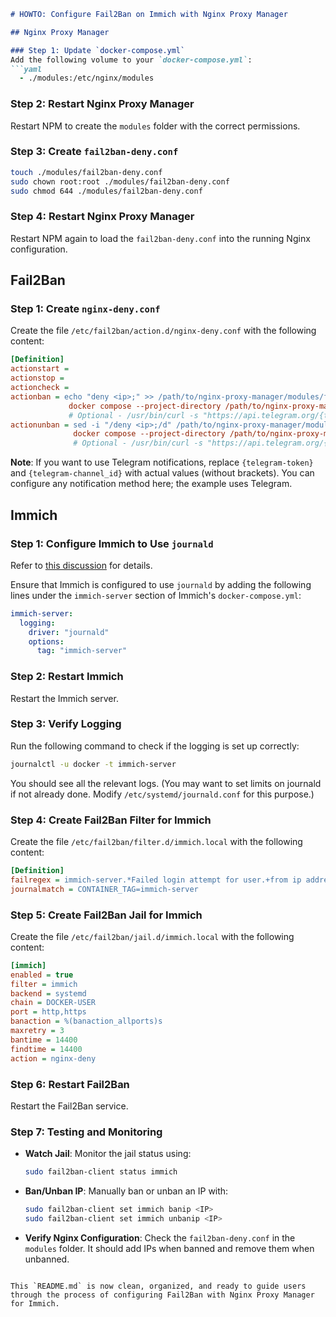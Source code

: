 ```markdown
# HOWTO: Configure Fail2Ban on Immich with Nginx Proxy Manager

## Nginx Proxy Manager

### Step 1: Update `docker-compose.yml`
Add the following volume to your `docker-compose.yml`:
```yaml
  - ./modules:/etc/nginx/modules
```

### Step 2: Restart Nginx Proxy Manager
Restart NPM to create the `modules` folder with the correct permissions.

### Step 3: Create `fail2ban-deny.conf`
```bash
touch ./modules/fail2ban-deny.conf
sudo chown root:root ./modules/fail2ban-deny.conf
sudo chmod 644 ./modules/fail2ban-deny.conf
```

### Step 4: Restart Nginx Proxy Manager
Restart NPM again to load the `fail2ban-deny.conf` into the running Nginx configuration.

## Fail2Ban

### Step 1: Create `nginx-deny.conf`
Create the file `/etc/fail2ban/action.d/nginx-deny.conf` with the following content:
```ini
[Definition]
actionstart =
actionstop =
actioncheck =
actionban = echo "deny <ip>;" >> /path/to/nginx-proxy-manager/modules/fail2ban-deny.conf
             docker compose --project-directory /path/to/nginx-proxy-manager/ restart
             # Optional - /usr/bin/curl -s "https://api.telegram.org/{telegram-token}/sendMessage?chat_id={telegram-channel_id}&text=<name>: Banned <ip>"
actionunban = sed -i "/deny <ip>;/d" /path/to/nginx-proxy-manager/modules/fail2ban-deny.conf
              docker compose --project-directory /path/to/nginx-proxy-manager/ restart
              # Optional - /usr/bin/curl -s "https://api.telegram.org/{telegram-token}/sendMessage?chat_id={telegram-channel_id}&text=<name>: Unbanned <ip>"
```

**Note**: If you want to use Telegram notifications, replace `{telegram-token}` and `{telegram-channel_id}` with actual values (without brackets). You can configure any notification method here; the example uses Telegram.

## Immich

### Step 1: Configure Immich to Use `journald`
Refer to [this discussion](https://github.com/immich-app/immich/discussions/3243#discussioncomment-6681948) for details.

Ensure that Immich is configured to use `journald` by adding the following lines under the `immich-server` section of Immich's `docker-compose.yml`:
```yaml
immich-server:
  logging:
    driver: "journald"
    options:
      tag: "immich-server"
```

### Step 2: Restart Immich
Restart the Immich server.

### Step 3: Verify Logging
Run the following command to check if the logging is set up correctly:
```bash
journalctl -u docker -t immich-server 
```

You should see all the relevant logs. (You may want to set limits on journald if not already done. Modify `/etc/systemd/journald.conf` for this purpose.)

### Step 4: Create Fail2Ban Filter for Immich
Create the file `/etc/fail2ban/filter.d/immich.local` with the following content:
```ini
[Definition]
failregex = immich-server.*Failed login attempt for user.+from ip address\s?<ADDR>
journalmatch = CONTAINER_TAG=immich-server
```

### Step 5: Create Fail2Ban Jail for Immich
Create the file `/etc/fail2ban/jail.d/immich.local` with the following content:
```ini
[immich]
enabled = true
filter = immich
backend = systemd
chain = DOCKER-USER
port = http,https
banaction = %(banaction_allports)s
maxretry = 3
bantime = 14400
findtime = 14400
action = nginx-deny
```

### Step 6: Restart Fail2Ban
Restart the Fail2Ban service.

### Step 7: Testing and Monitoring

- **Watch Jail**: Monitor the jail status using:
  ```bash
  sudo fail2ban-client status immich
  ```

- **Ban/Unban IP**: Manually ban or unban an IP with:
  ```bash
  sudo fail2ban-client set immich banip <IP>
  sudo fail2ban-client set immich unbanip <IP>
  ```

- **Verify Nginx Configuration**: Check the `fail2ban-deny.conf` in the `modules` folder. It should add IPs when banned and remove them when unbanned.
```

This `README.md` is now clean, organized, and ready to guide users through the process of configuring Fail2Ban with Nginx Proxy Manager for Immich.
